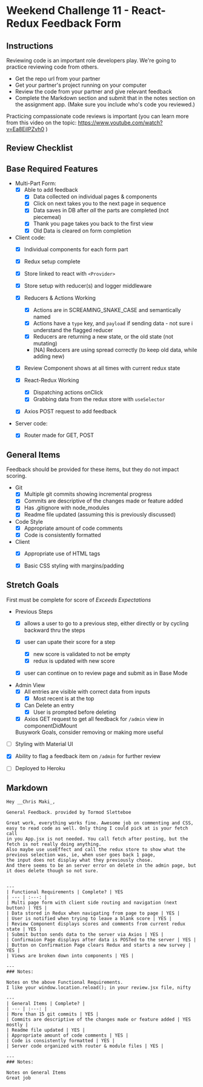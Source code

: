 # Weekend Challenge 11 - React-Redux Feedback Form

## Instructions

Reviewing code is an important role developers play. We're going to practice reviewing code from others.

- Get the repo url from your partner
- Get your partner's project running on your computer
- Review the code from your partner and give relevant feedback
- Complete the Markdown section and submit that in the notes section on the assignment app. (Make sure you include who's code you reviewed.)

Practicing compassionate code reviews is important (you can learn more from this video on the topic: https://www.youtube.com/watch?v=Ea8EiIPZvh0 )

## Review Checklist

## Base Required Features 

- Multi-Part Form:  
  - [X] Able to add feedback
    - [X] Data collected on individual pages & components
    - [X] Click on next takes you to the next page in sequence
    - [X] Data saves in DB after *all* the parts are completed (not piecemeal)
    - [X] Thank you page takes you back to the first view
    - [X] Old Data is cleared on form completion

- Client code:
  - [X]  Individual components for each form part
  - [X]  Redux setup complete
    - [X] Store linked to react with `<Provider>`
    - [X] Store setup with reducer(s) and logger middleware 
  - [X] Reducers & Actions Working
    - [X] Actions are in SCREAMING_SNAKE_CASE and semantically named
    - [X] Actions have a `type` key, and `payload` if sending data
          - not sure i understand the flagged reducer
    - [X] Reducers are returning a new state, or the old state (not mutating)
    - [NA] Reducers are using spread correctly (to keep old data, while adding new)
  - [x] Review Component shows at all times with current redux state
  - [x] React-Redux Working
    - [x] Dispatching actions onClick
    - [x] Grabbing data from the redux store with `useSelector`
  - [x] Axios POST request to add feedback


- Server code:   
  - [x] Router made for GET, POST


## General Items
Feedback should be provided for these items, but they do not impact scoring.

- Git 
  - [X] Multiple git commits showing incremental progress
  - [x] Commits are descriptive of the changes made or feature added 
  - [X] Has .gitignore with node_modules
  - [X] Readme file updated (assuming this is previously discussed)
- Code Style 
  - [X] Appropriate amount of code comments
  - [X] Code is consistently formatted
- Client
  - [X] Appropriate use of HTML tags
  - [X] Basic CSS styling with margins/padding


## Stretch Goals
First must be complete for score of  _Exceeds Expectations_

- Previous Steps
  - [X] allows a user to go to a previous step, either directly or by cycling backward thru the steps
  - [x] user can upate their score for a step
    - [x] new score is validated to not be empty
    - [x] redux is updated with new score
  - [x] user can continue on to review page and submit as in Base Mode


- Admin View
  - [x] All entries are visible with correct data from inputs
    - [x] Most recent is at the top
  - [x] Can Delete an entry
    - [x] User is prompted before deleting
  - [x] Axios GET request to get all feedback for `/admin` view in componentDidMount

  Busywork Goals, consider removing or making more useful

- [ ] Styling with Material UI
- [x] Ability to flag a feedback item on `/admin` for further review
- [ ] Deployed to Heroku


## Markdown

```
Hey __Chris Maki_,

General Feedback. provided by Tormod Sletteboe

Great work, everything works fine. Awesome job on commenting and CSS, easy to read code as well. Only thing I could pick at is your fetch call 
in you App.jsx is not needed. You call fetch after posting, but the fetch is not really doing anything.
Also maybe use useEffect and call the redux store to show what the previous selection was, ie, when user goes back 1 page,
the input does not display what they previously chose.
And there seems to be an server error on delete in the admin page, but it does delete though so not sure.


---
| Functional Requirements | Complete? | YES
| --- | :---: |
| Multi page form with client side routing and navigation (next button) | YES |
| Data stored in Redux when navigating from page to page | YES |
| User is notified when trying to leave a blank score | YES |
| Review Component displays scores and comments from current redux state | YES |
| Submit button sends data to the server via Axios | YES |
| Confirmaion Page displays after data is POSTed to the server | YES |
| Button on Confirmation Page clears Redux and starts a new survey | YES |
| Views are broken down into components | YES |

---
### Notes:

Notes on the above Functional Requirements.
I like your window.location.reload(); in your review.jsx file, nifty

---
| General Items | Complete? |
| --- | :---: |
| More than 15 git commits | YES |
| Commits are descriptive of the changes made or feature added | YES mostly |
| Readme file updated | YES |
| Appropriate amount of code comments | YES |
| Code is consistently formatted | YES |
| Server code organized with router & module files | YES |

---
### Notes:

Notes on General Items
Great job

```
